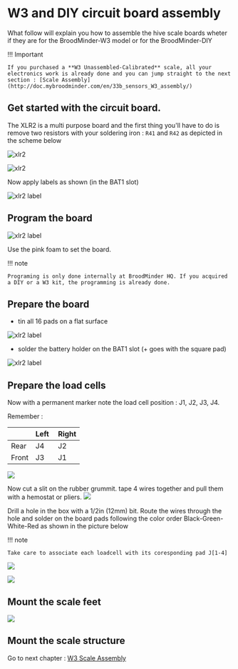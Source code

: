 # W3 and DIY circuit board assembly

What follow will explain you how to assemble the hive scale boards wheter if they are for the BroodMinder-W3 model or for the BroodMinder-DIY


!!! Important

    If you purchased a **W3 Unassembled-Calibrated** scale, all your electronics work is already done and you can jump straight to the next section : [Scale Assembly](http://doc.mybroodminder.com/en/33b_sensors_W3_assembly/)


## Get started with the circuit board.
The XLR2 is a multi purpose board and the first thing you'll have to do is remove two resistors with your soldering iron : `R41` and `R42` as depicted in the scheme below

![xlr2](./36_sensors_DIY.assets/xlr2_board.jpg)

![xlr2](./36_sensors_DIY.assets/xlr2_resistors_scheme.png)


Now apply labels as shown (in the BAT1 slot)

![xlr2 label](./36_sensors_DIY.assets/xlr2_label.jpg)


## Program the board

![xlr2 label](./36_sensors_DIY.assets/xlr2_board_programming.jpg)

Use the pink foam to set the board.

!!! note

    Programing is only done internally at BroodMinder HQ. If you acquired a DIY or a W3 kit, the programming is already done.

## Prepare the board

- tin all 16 pads on a flat surface

![xlr2 label](./36_sensors_DIY.assets/xlr2_tin_pads.jpg)


- solder the battery holder on the BAT1 slot (+ goes with the square pad)

![xlr2 label](./36_sensors_DIY.assets/xlr2_bat_holder.jpg)


## Prepare the load cells

Now with a permanent marker note the load cell position : J1, J2, J3, J4. 

Remember :

| | Left | Right |
|----|----|----|
| Rear | J4 | J2 |
| Front | J3 | J1 |


![](./36_sensors_DIY.assets/xlr2_loadcell_mark_pos.jpg)

Now cut a slit on the rubber grummit. tape 4 wires together and pull them with a hemostat or pliers.
![](./36_sensors_DIY.assets/xlr2_loadcell_wiring.png)
​  

Drill a hole in the box with a 1/2in (12mm) bit.
Route the wires through the hole and solder on the board pads following the color order Black-Green-White-Red as shown in the picture below

!!! note

    Take care to associate each loadcell with its coresponding pad J[1-4]


![](./36_sensors_DIY.assets/xlr2_wired.jpg)


![](./36_sensors_DIY.assets/xlr2_w3_assy.jpg)


## Mount the scale feet

![](./36_sensors_DIY.assets/xlr2_loadcell_feet.jpg)


## Mount the scale structure

Go to next chapter : [W3 Scale Assembly](http://doc.mybroodminder.com/en/33b_sensors_W3_assembly/)